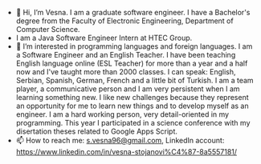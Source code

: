 - 👋 Hi, I’m Vesna. I am a graduate software engineer. I have a Bachelor's degree from the Faculty of Electronic Engineering, Department of Computer Science.
- I am a Java Software Engineer Intern at HTEC Group.
- 👀 I’m interested in programming languages and foreign languages. I am a Software Engineer and an English Teacher. I have been teaching English language online (ESL Teacher)
for more than a year and a half now and I've taught more than 2000 classes. 
I can speak: English, Serbian, Spanish, German, French and a little bit of Turkish. 
I am a team player, a communicative person and I am very persistent when I am learning something new.
I like new challenges because they represent an opportunity for me to learn new things and to develop myself as an engineer. 
I am a hard working person, very detail-oriented in my programming. 
This year I participated in a science conference with my disertation theses related to Google Apps Script.
- 📫 How to reach me: s.vesna96@gmail.com, LinkedIn account: https://www.linkedin.com/in/vesna-stojanovi%C4%87-8a5557181/


